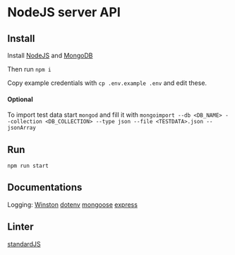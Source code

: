 # NodeJS server API

## Install
Install [NodeJS](https://nodejs.org/en/)
and [MongoDB](https://www.mongodb.com)

Then run `npm i`

Copy example credentials with `cp .env.example .env`
and edit these.

#### Optional
To import test data start `mongod` and fill it with `mongoimport --db <DB_NAME> --collection <DB_COLLECTION> --type json --file <TESTDATA>.json --jsonArray`

## Run
`npm run start`


## Documentations
Logging: [Winston](https://github.com/winstonjs/winston)
[dotenv](https://github.com/motdotla/dotenv)
[mongoose](https://mongoosejs.com/)
[express](https://expressjs.com/de/4x/api.html)

## Linter
[standardJS](https://standardjs.com/)
